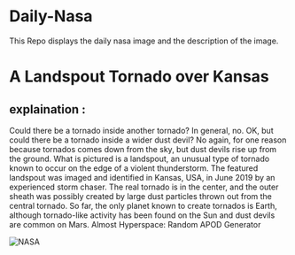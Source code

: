 # Daily-Nasa

This Repo displays the daily nasa image and the description of the image.

<!--NASA-->
# A Landspout Tornado over Kansas
## explaination :

Could there be a tornado inside another tornado? In general, no.  OK, but could there be a tornado inside a wider dust devil? No again, for one reason because tornados comes down from the sky, but dust devils rise up from the ground. What is pictured is a landspout, an unusual type of tornado known to occur on the edge of a violent thunderstorm. The featured landspout was imaged and identified in Kansas, USA, in June 2019 by an experienced storm chaser.  The real tornado is in the center, and the outer sheath was possibly created by large dust particles thrown out from the central tornado. So far, the only planet known to create tornados is Earth, although tornado-like activity has been found on the Sun and dust devils are common on Mars.   Almost Hyperspace: Random APOD Generator

![NASA](https://apod.nasa.gov/apod/image/2311/LowerLandspout_Hannon_960.jpg)
<!--/NASA-->